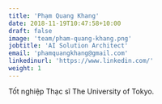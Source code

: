 ```yaml
---
title: 'Phạm Quang Khang'
date: 2018-11-19T10:47:58+10:00
draft: false
image: 'team/pham-quang-khang.png'
jobtitle: 'AI Solution Architect'
email: 'phamquangkhang@gmail.com'
linkedinurl: 'https://www.linkedin.com/'
weight: 1
---
```


Tốt nghiệp Thạc sĩ The University of Tokyo.